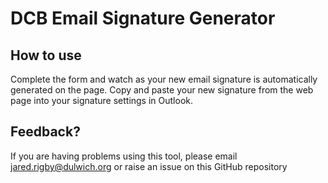 # DCB Email Signature Generator

## How to use

Complete the form and watch as your new email signature is automatically generated on the page. Copy and paste your new signature from the web page into your signature settings in Outlook.

## Feedback?

If you are having problems using this tool, please email jared.rigby@dulwich.org or raise an issue on this GitHub repository
